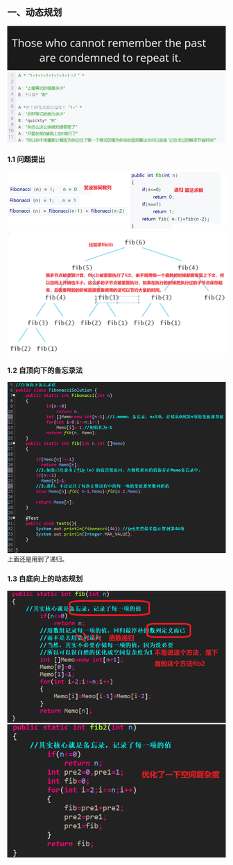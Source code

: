 ## 一、动态规划  
![](_v_images/20190616195140020_313.png )  
![](_v_images/20190616195230190_3472.png )  
### 1.1 问题提出  
![](_v_images/20190616200136926_22228.png )  
![](_v_images/20190616200400233_31010.png )  
### 1.2 自顶向下的备忘录法  
![](_v_images/20190616204228478_14301.png )  
上面还是用到了递归。  
### 1.3 自底向上的动态规划  
![](_v_images/20190616210936078_9492.png )  
![](_v_images/20190616211040232_11686.png )  
